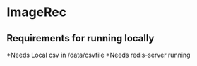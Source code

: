 # ImageRec
## Requirements for running locally
*Needs Local csv in /data/csvfile
*Needs redis-server running
